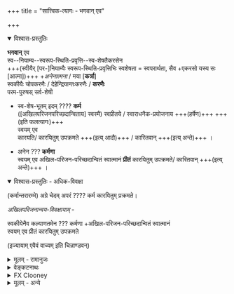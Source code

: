 +++
title = "सात्त्विक-त्यागः - भगवान् एव"

+++

<details open><summary>विश्वास-प्रस्तुतिः</summary>

**भगवान्** एव  
स्व--नियाम्य--स्वरूप-स्थिति-प्रवृत्ति--स्व-शेषतैकरसेन  
+++(स्वीयैर् [पर-]नियाम्यैः स्वरूप-स्थिति-प्रवृत्तिभिः स्वशेषता = स्वपरार्थता, सैव +एकरसो यस्य सः [आत्मा])+++
+_अनेनात्मना_ / मया  [**कर्त्रा**]  
स्वकीयैः चोपकरणैः / देहेन्द्रियान्तःकरणैः / **करणैः**  
परम-पुरुषस् सर्व-शेषी  

- स्व-शेष-भूतम् इदम् ???? **कर्म**  
  ([अखिलपरिजनपरिच्छदान्विताय] स्वस्मै) स्वप्रीतये / स्वाराधनैक-प्रयोजनाय +++(हर्षेण)+++  +++(इति फलत्यागः)+++  
  स्वयम् एव  
  कारयति‌/ कारयितुम् उपक्रमते +++(इत्य् आदौ)+++ / कारितवान्  +++(इत्य् अन्ते)+++ । 

- अनेन ??? **कर्मणा**  
  स्वयम् एव
  अखिल-परिजन-परिच्छदान्वितं स्वात्मानं **प्रीतं** कारयितुम् उपक्रमते/ कारितवान्  +++(इत्य् अन्ते)+++ । 

</details>

<details open><summary>विश्वास-प्रस्तुतिः - अधिक-विवक्षा</summary>

(कर्मान्तरारम्भे)
अग्रे चेदम् अपरं ???? कर्म कारयितुम् प्रक्रमते।

_अखिलपरिजनान्वय-विवक्षायाम्_ -  

स्वकीयेनैव कल्याणतमेन ??? कर्मणा
+अखिल-परिजन-परिच्छदान्वितं स्वात्मानं  
स्वयम् एव प्रीतं कारयितुम् उपक्रमते

(इज्यायाम् एवैवं वाच्यम् इति चिन्नाण्डवन्)
</details>

<details><summary>मूलम् - रामानुजः</summary>

नित्यग्रन्थे 

> भगवान् एव स्वशेषभूतेन मया  
स्वकीयैश् च देहेन्द्रियान्तःकरणैः,  
स्वकीयैर् एव कल्याणतमैर् औपचारिक-सांस्पर्शिकाभ्यवहारिकैः भोगैः,  
अखिल-परिजन-परिच्छदान्वितं स्वात्मानं **प्रीतं कारयितुम्**  
**उपक्रमते**

> स्वनियाम्य--स्वरूप-स्थिति-प्रवृत्ति--स्वशेषतैकरसेन  
+अनेन आत्मना कर्त्रा  
स्वकीयैश्च देहेन्द्रियान्तःकरणैः  
स्वकीयकल्याणतम-द्रव्यमयान् औपचारिक-सांस्पर्शिक-आभ्यवहारिकादि-समस्तभोगान्  
अतिप्रभूतान् अतिप्रियतमान् अतिसमग्रान् अत्यन्तभक्तिकृतान्  
अखिलपरिजनपरिच्छदान्विताय स्वस्मै  
स्वप्रीतये स्वयमेव प्रतिपादितवान्


गीताभाष्ये

> स्वकीयेन +आत्मना कर्त्रा,  
स्वकीयैः एव करणैः / स्वकीयैश् चोपकरणैः,  
स्वाराधनैकप्रयोजनाय,  
परमपुरुषः सर्वेश्वरः सर्वशेषी  
स्वयम् एव स्वकर्माणि कारयति
</details>

<details><summary>वेङ्कटनाथः</summary>

स्वशेषभूतेन जीवेन प्रयोज्य-**कर्त्रेत्यर्थः** ।  

**स्वकीयैश् चोपकरणैर्** इति -  
यदासौ जीवः पर-शेष-भूतः  
तदा तस्य स्व-शेषतया  
प्राग्-अभिमतं हविर्-आदिकमपि परशेषभूतम् इति कैमुतिक-न्याय-सिद्धम् इति भावः ।  

**स्वाराधनैकप्रयोजनाये**ति । शेषस्य शेषिण्य् अतिशयाधानम्+++(=रेफः??)+++ एव प्रयोजनमिति भावः।  
आह च वेदार्थसङ्ग्रहे - "परगतातिशयाधानेच्छयोपादेयत्वम्+++(=रेफः??)+++ एव यस्य स्वरूपं स शेषः, परः शेषी" इति।  

**स्वकीयेन** +इत्यादौ प्रमाण-सूचनाय सर्वशेषीत्य्-आद्य् उक्तम्। 

**स्वयम् एवेत्यादि**।  
आराध्यभूत एवाराधनं कारयतीति भावः।  
एवकारेण प्रवर्तकान्तरं च व्युदस्तम्।  

**कारयतीति** - सर्वेश्वरः सन्,  
स्वेष्टं सर्वं स्वयम् एव कर्तुं शक्तोऽपि  
स्वशेष-भूत-जीवानां शास्त्र-वश्यत्व--तत्-फल-भोक्तृत्वादि-सिद्ध्यर्थं तान् कर्तॄन् कारयतीति भावः।
</details>

<details><summary>FX Clooney</summary>

> “The Lord alone now begins,  
> by means of me who belongs entirely to Him,9  
> to please His own self along with His whole retinue and insignia,  
> by means of His own most auspicious enjoyments  
> that are honorific, tangible, and pertaining to food, etc.”

**śvaśeṣabhūta**: literally, “his remnant” or, in the sense operative in the Mīmāṃsāsūtras, “belonging entirely to him”; see Mīmāṃsāsūtras 3.3.1–7.
</details>

<details><summary>मूलम् - अन्ये</summary>

गोपालदेशिकः -

> भगवानेव स्वनियाम्यस्वरूपस्थितिप्रवृत्तिस्वशेषतैकरसेन मया स्वकीयैश्चोपकरणैस्स्वाराधनैकप्रयोजनाय परमपुरुषस्सर्वशेषी स्वशेषभूतमिमं योगं कारितवान् ।
</details>
